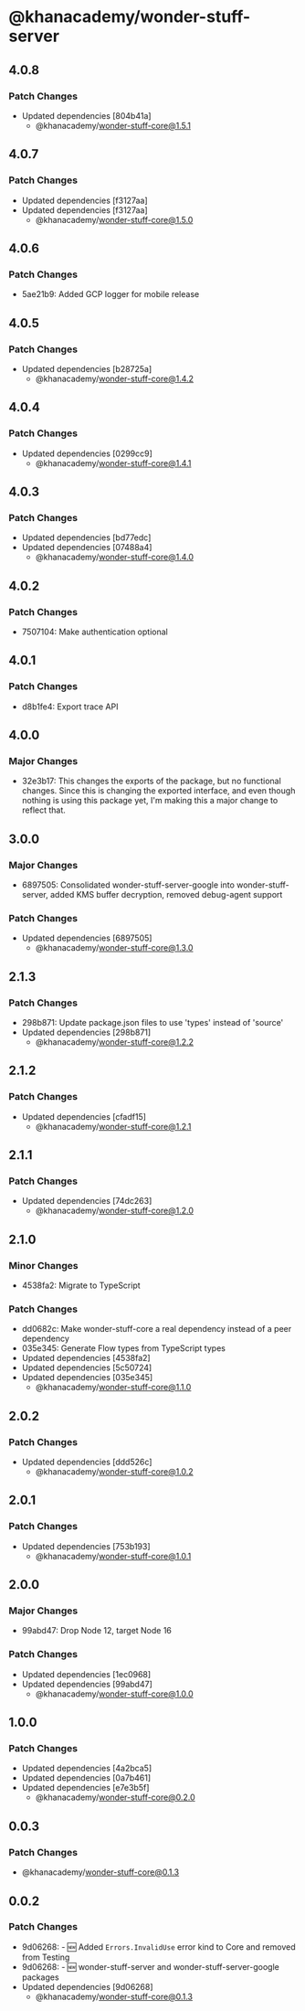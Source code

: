 # @khanacademy/wonder-stuff-server

## 4.0.8

### Patch Changes

-   Updated dependencies [804b41a]
    -   @khanacademy/wonder-stuff-core@1.5.1

## 4.0.7

### Patch Changes

-   Updated dependencies [f3127aa]
-   Updated dependencies [f3127aa]
    -   @khanacademy/wonder-stuff-core@1.5.0

## 4.0.6

### Patch Changes

-   5ae21b9: Added GCP logger for mobile release

## 4.0.5

### Patch Changes

-   Updated dependencies [b28725a]
    -   @khanacademy/wonder-stuff-core@1.4.2

## 4.0.4

### Patch Changes

-   Updated dependencies [0299cc9]
    -   @khanacademy/wonder-stuff-core@1.4.1

## 4.0.3

### Patch Changes

-   Updated dependencies [bd77edc]
-   Updated dependencies [07488a4]
    -   @khanacademy/wonder-stuff-core@1.4.0

## 4.0.2

### Patch Changes

-   7507104: Make authentication optional

## 4.0.1

### Patch Changes

-   d8b1fe4: Export trace API

## 4.0.0

### Major Changes

-   32e3b17: This changes the exports of the package, but no functional changes. Since this is changing the exported interface, and even though nothing is using this package yet, I'm making this a major change to reflect that.

## 3.0.0

### Major Changes

-   6897505: Consolidated wonder-stuff-server-google into wonder-stuff-server, added KMS buffer decryption, removed debug-agent support

### Patch Changes

-   Updated dependencies [6897505]
    -   @khanacademy/wonder-stuff-core@1.3.0

## 2.1.3

### Patch Changes

-   298b871: Update package.json files to use 'types' instead of 'source'
-   Updated dependencies [298b871]
    -   @khanacademy/wonder-stuff-core@1.2.2

## 2.1.2

### Patch Changes

-   Updated dependencies [cfadf15]
    -   @khanacademy/wonder-stuff-core@1.2.1

## 2.1.1

### Patch Changes

-   Updated dependencies [74dc263]
    -   @khanacademy/wonder-stuff-core@1.2.0

## 2.1.0

### Minor Changes

-   4538fa2: Migrate to TypeScript

### Patch Changes

-   dd0682c: Make wonder-stuff-core a real dependency instead of a peer dependency
-   035e345: Generate Flow types from TypeScript types
-   Updated dependencies [4538fa2]
-   Updated dependencies [5c50724]
-   Updated dependencies [035e345]
    -   @khanacademy/wonder-stuff-core@1.1.0

## 2.0.2

### Patch Changes

-   Updated dependencies [ddd526c]
    -   @khanacademy/wonder-stuff-core@1.0.2

## 2.0.1

### Patch Changes

-   Updated dependencies [753b193]
    -   @khanacademy/wonder-stuff-core@1.0.1

## 2.0.0

### Major Changes

-   99abd47: Drop Node 12, target Node 16

### Patch Changes

-   Updated dependencies [1ec0968]
-   Updated dependencies [99abd47]
    -   @khanacademy/wonder-stuff-core@1.0.0

## 1.0.0

### Patch Changes

-   Updated dependencies [4a2bca5]
-   Updated dependencies [0a7b461]
-   Updated dependencies [e7e3b5f]
    -   @khanacademy/wonder-stuff-core@0.2.0

## 0.0.3

### Patch Changes

-   @khanacademy/wonder-stuff-core@0.1.3

## 0.0.2

### Patch Changes

-   9d06268: - 🆕 Added `Errors.InvalidUse` error kind to Core and removed from Testing
-   9d06268: - 🆕 wonder-stuff-server and wonder-stuff-server-google packages
-   Updated dependencies [9d06268]
    -   @khanacademy/wonder-stuff-core@0.1.3
